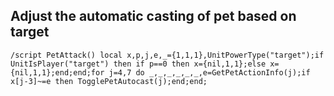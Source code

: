## Adjust the automatic casting of pet based on target
```
/script PetAttack() local x,p,j,e,_={1,1,1},UnitPowerType("target");if UnitIsPlayer("target") then if p==0 then x={nil,1,1};else x={nil,1,1};end;end;for j=4,7 do _,_,_,_,_,_,e=GetPetActionInfo(j);if x[j-3]~=e then TogglePetAutocast(j);end;end;
```